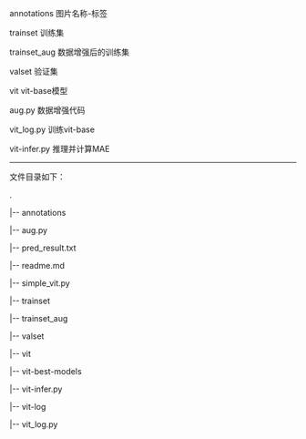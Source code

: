 annotations 图片名称-标签

trainset 训练集

trainset_aug 数据增强后的训练集

valset 验证集

vit vit-base模型

aug.py 数据增强代码

vit_log.py 训练vit-base

vit-infer.py 推理并计算MAE

---

文件目录如下：

.


|-- annotations

|-- aug.py

|-- pred_result.txt

|-- readme.md

|-- simple_vit.py

|-- trainset

|-- trainset_aug

|-- valset

|-- vit

|-- vit-best-models

|-- vit-infer.py

|-- vit-log

|-- vit_log.py